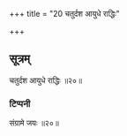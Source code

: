 +++
title = "20 चतुर्दश आयुधे राद्धिः"

+++
## सूत्रम्
चतुर्दश आयुधे राद्धिः ॥२०॥  
### टिप्पनी
संग्रामे जयः ॥२०॥  
